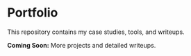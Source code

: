# Portfolio

This repository contains my case studies, tools, and writeups.

**Coming Soon:** More projects and detailed writeups.

